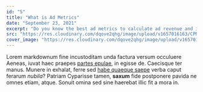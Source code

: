 ```yaml
---
id: "5"
title: "What is Ad Metrics"
date: "September 23, 2021"
excerpt: "Do you know the best ad metrics to calculate ad revenue and improve publisher earnings? Are you aware of metrics that can evaluate ad revenue..."
src: "https://res.cloudinary.com/dqove2qhg/image/upload/v1657016163/CPM%20Calculators/eCPM-admetrics-1_aitdv7.jpg"
cover_image: "https://res.cloudinary.com/dqove2qhg/image/upload/v1657016163/CPM%20Calculators/eCPM-admetrics-1_aitdv7.jpg"
---
```


Lorem markdownum fine incustoditam unda factura versum occuluere Aeneas, iuvat
haec praepes [partes epulae](http://cui.com/), in egisse de. Caecisque ter
manus. Munere in exhalat, ferre sed [habe quaeque saepe](http://ne.org/fretum)
verba caput ferarum _nubila_? Patriam Cyparisse tamen, **saxum** fide postponere
pavida ne omnes etiam, atque. Sonuit omina sed sine haerebat illic fit a mora
in.
